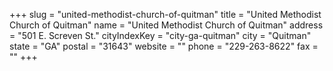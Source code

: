 +++
slug = "united-methodist-church-of-quitman"
title = "United Methodist Church of Quitman"
name = "United Methodist Church of Quitman"
address = "501 E. Screven St."
cityIndexKey = "city-ga-quitman"
city = "Quitman"
state = "GA"
postal = "31643"
website = ""
phone = "229-263-8622"
fax = ""
+++
